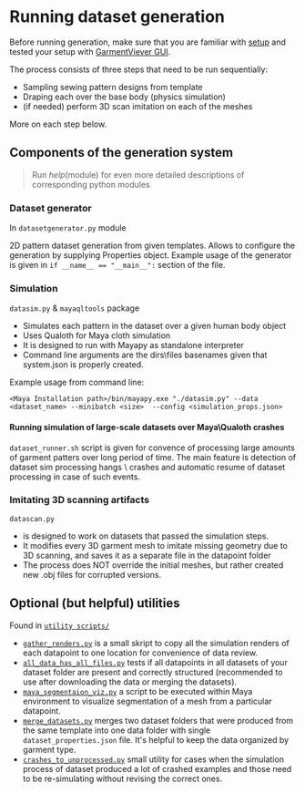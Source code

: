 # Running dataset generation

Before running generation, make sure that you are familiar with [setup](./Setting_up_generator.md) and tested your setup with [GarmentViever GUI](./Setting_up_generator.md#Preview-your-setup-in-GarmentViewer-GUI).

The process consists of three steps that need to be run sequentially:

* Sampling sewing pattern designs from template 
* Draping each over the base body (physics simulation)
* (if needed) perform 3D scan imitation on each of the meshes

More on each step below.

## Components of the generation system
> Run _help_(module) for even more detailed descriptions of corresponding python modules

### Dataset generator
In `datasetgenerator.py` module

2D pattern dataset generation from given templates. Allows to configure the generation by supplying Properties object.
Example usage of the generator is given in 
``` if __name__ == "__main__": ```
section of the file.

### Simulation
`datasim.py` & `mayaqltools` package

* Simulates each pattern in the dataset over a given human body object
* Uses Qualoth for Maya cloth simulation
* It is designed to run with Mayapy as standalone interpreter 
* Command line arguments are the dirs\files basenames given that system.json is properly created.

Example usage from command line:
```
<Maya Installation path>/bin/mayapy.exe "./datasim.py" --data <dataset_name> --minibatch <size>  --config <simulation_props.json>
```

#### **Running simulation of large-scale datasets over Maya\Qualoth crashes**

`dataset_runner.sh` script is given for convence of processing large amounts of garment patters over long period of time. The main feature is detection of dataset sim processing hangs \ crashes and automatic resume of dataset processing in case of such events. 

### Imitating 3D scanning artifacts

`datascan.py` 
* is designed to work on datasets that passed the simulation steps. 
* It modifies every 3D garment mesh to imitate missing geometry due to 3D scanning, and saves it as a separate file in the datapoint folder
* The process does NOT override the initial meshes, but rather created new .obj files for corrupted versions.

## Optional (but helpful) utilities 
Found in [`utility scripts/`](../utility%20scripts/)
* [`gather_renders.py`](../utility%20scripts/gather_renders.py) is a small skript to copy all the simulation renders of each datapoint to one location for convenience of data review.
* [`all_data_has_all_files.py`](../utility%20scripts/all_data_has_all_files.py) tests if all datapoints in all datasets of your dataset folder are present and correctly structured (recommended to use after downloading the data or merging the datasets).
* [`maya_segmentaion_viz.py`](../utility%20scripts/maya_segmentaion_viz.py) a script to be executed within Maya environment to visualize segmentation of a mesh from a particular datapoint.
* [`merge_datasets.py`](../utility%20scripts/merge_datasets.py) merges two dataset folders that were produced from the same template into one data folder with single `dataset_properties.json` file. It's helpful to keep the data organized by garment type.
* [`crashes_to_unprocessed.py`](../utility%20scripts/crashes_to_unprocessed.py) small utility for cases when the simulation process of dataset produced a lot of crashed examples and those need to be re-simulating without revising the correct ones.


